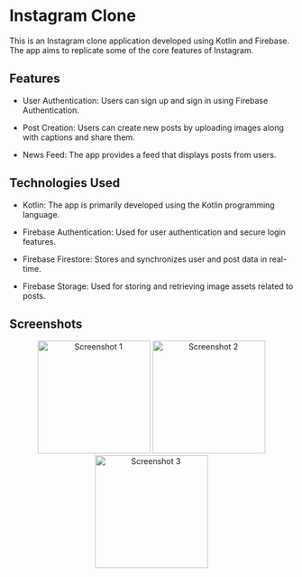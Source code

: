 # Instagram Clone
This is an Instagram clone application developed using Kotlin and Firebase. The app aims to replicate some of the core features of Instagram.

## Features

- User Authentication: Users can sign up and sign in using Firebase Authentication.

- Post Creation: Users can create new posts by uploading images along with captions and share them.

- News Feed: The app provides a feed that displays posts from users.


## Technologies Used

- Kotlin: The app is primarily developed using the Kotlin programming language.

- Firebase Authentication: Used for user authentication and secure login features.

- Firebase Firestore: Stores and synchronizes user and post data in real-time.

- Firebase Storage: Used for storing and retrieving image assets related to posts.

## Screenshots

<p align="center">
  <img src="https://i.imgur.com/s42zjtN.png" alt="Screenshot 1" width="200"  />
  
  <img src="https://i.imgur.com/aRqhqqm.png" alt="Screenshot 2" width="200"  />
  
  <img src="https://i.imgur.com/LtR8ETK.png" alt="Screenshot 3" width="200" />
</p>
 
